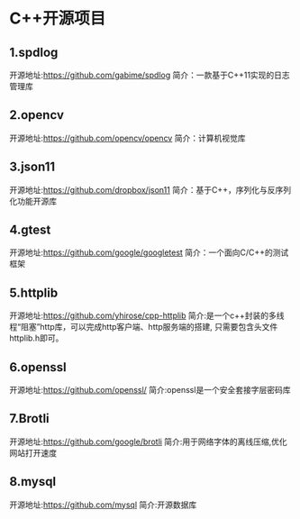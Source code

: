 # C++开源项目

## 1.spdlog

开源地址:<https://github.com/gabime/spdlog>
简介：一款基于C++11实现的日志管理库

## 2.opencv

开源地址:<https://github.com/opencv/opencv>
简介：计算机视觉库

## 3.json11

开源地址:<https://github.com/dropbox/json11>
简介：基于C++，序列化与反序列化功能开源库

## 4.gtest

开源地址:<https://github.com/google/googletest>
简介：一个面向C/C++的测试框架

## 5.httplib

开源地址:<https://github.com/yhirose/cpp-httplib>
简介:是一个c++封装的多线程“阻塞”http库，可以完成http客户端、http服务端的搭建, 只需要包含头文件httplib.h即可。

## 6.openssl

开源地址:<https://github.com/openssl/>
简介:openssl是一个安全套接字层密码库

## 7.Brotli

开源地址:<https://github.com/google/brotli>
简介:用于网络字体的离线压缩,优化网站打开速度

## 8.mysql

开源地址:<https://github.com/mysql>
简介:开源数据库
